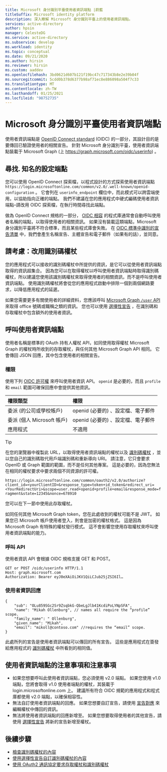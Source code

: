 ```yaml
---
title: Microsoft 身分識別平臺使用者資訊端點 |蔚藍
titleSuffix: Microsoft identity platform
description: 深入瞭解 Microsoft 身分識別平臺上的使用者資訊端點。
services: active-directory
author: hpsin
manager: CelesteDG
ms.service: active-directory
ms.subservice: develop
ms.workload: identity
ms.topic: conceptual
ms.date: 09/21/2020
ms.author: hirsin
ms.reviewer: hirsin
ms.custom: aaddev
ms.openlocfilehash: 3bd0621d607b121f19bc47c717343b8e2e39b04f
ms.sourcegitcommit: 5cdd0b378d6377b98af71ec8e886098a504f7c33
ms.translationtype: MT
ms.contentlocale: zh-TW
ms.lasthandoff: 01/25/2021
ms.locfileid: "98752735"
---
```

# <a name="microsoft-identity-platform-userinfo-endpoint"></a>Microsoft 身分識別平臺使用者資訊端點

使用者資訊端點是 [OpenID Connect standard](https://openid.net/specs/openid-connect-core-1_0.html#UserInfo) (OIDC) 的一部分，其設計目的是要傳回已驗證使用者的相關宣告。  針對 Microsoft 身分識別平臺，使用者資訊端點裝載于 Microsoft Graph (上 https://graph.microsoft.com/oidc/userinfo) 。 

## <a name="find-the-well-known-configuration-endpoint"></a>尋找. 知名的設定端點

您可以使用 OpenID Connect 探索檔，以程式設計的方式探索使用者資訊端點 `https://login.microsoftonline.com/common/v2.0/.well-known/openid-configuration` 。 它會列在 `userinfo_endpoint` 欄位中，而此模式可以跨雲端使用，以協助指向正確的端點。  我們不建議在您的應用程式中硬式編碼使用者資訊端點–請改用 OIDC 探索檔，在執行時間尋找此端點。

做為 OpenID Connect 規格的一部分， [OIDC 相容](https://openid.net/developers/certified/)  的程式庫通常會自動呼叫使用者名稱的端點，以取得使用者的相關資訊。  如果沒有裝載這類端點，Microsoft 身分識別平臺將不符合標準，而且某些程式庫會失敗。  在 [OIDC 標準中識別的宣告清單](https://openid.net/specs/openid-connect-core-1_0.html#StandardClaims) 中，我們會產生名稱宣告、主體宣告和電子郵件（如果有的話），並同意。  

## <a name="consider-use-an-id-token-instead"></a>請考慮：改用識別碼權杖

您的應用程式可以接收的識別碼權杖中所提供的資訊，是它可以從使用者資訊端點取得的資訊超集合。  因為您可以在取得權杖以呼叫使用者資訊端點時取得識別碼權杖，所以建議您使用該識別碼權杖來取得使用者的相關資訊，而不是呼叫使用者資訊端點。  使用識別碼權杖將會從您的應用程式啟動中排除一個到兩個網路要求，以降低應用程式的延遲。

如果您需要更多有關使用者的詳細資料，您應該呼叫 [Microsoft Graph `/user` API](/graph/api/user-get) 來取得 office 號碼或職稱之類的資訊。   您也可以使用 [選擇性宣告](active-directory-optional-claims.md) ，在識別碼和存取權杖中包含額外的使用者資訊。

## <a name="calling-the-userinfo-endpoint"></a>呼叫使用者資訊端點

使用者名稱是標準的 OAuth 持有人權杖 API，如同使用取得權杖 Microsoft Graph 的權杖時所收到的存取權杖，與任何其他 Microsoft Graph API 相同。 它會傳回 JSON 回應，其中包含使用者的相關宣告。

### <a name="permissions"></a>權限

使用下列 [OIDC 許可權](v2-permissions-and-consent.md#openid-connect-scopes) 來呼叫使用者資訊 API。 `openid` 是必要的，而且 `profile` 和 `email` 範圍可確保回應中會提供其他資訊。

|權限類型      | 權限    |
|:--------------------|:---------------------------------------------------------|
|委派 (的公司或學校帳戶)  | openid (必要的) 、設定檔、電子郵件 |
|委派 (個人 Microsoft 帳戶)  | openid (必要的) 、設定檔、電子郵件 |
|應用程式 | 不適用 |

> [!TIP]
> 在您的瀏覽器中複製此 URL，以取得使用者資訊端點的權杖以及 [識別碼權杖](id-tokens.md) ，並以您自己的識別碼取代用戶端識別碼和重新導向 URI。 請注意，它只會要求 OpenID 或 Graph 範圍的範圍，而不是任何其他專案。  這是必要的，因為您無法在相同的權杖要求中要求兩個不同資源的許可權。
>
> `https://login.microsoftonline.com/common/oauth2/v2.0/authorize?client_id=<yourClientID>&response_type=token+id_token&redirect_uri=<YourRedirectUri>&scope=user.read+openid+profile+email&response_mode=fragment&state=12345&nonce=678910`
>
> 您可以在下一節中使用此存取權杖。

如同任何其他 Microsoft Graph token，您在此處收到的權杖可能不是 JWT。 如果您已 Microsoft 帳戶使用者登入，則會是加密的權杖格式。 這是因為 Microsoft Graph 有特殊的權杖發行模式。 這不會影響您使用存取權杖來呼叫使用者資訊端點的能力。

### <a name="calling-the-api"></a>呼叫 API

使用者資訊 API 會根據 OIDC 規格支援 GET 和 POST。

```http
GET or POST /oidc/userinfo HTTP/1.1
Host: graph.microsoft.com
Authorization: Bearer eyJ0eXAiOiJKV1QiLCJub25jZSI6Il…
```

### <a name="userinfo-response"></a>使用者資訊回應

```jsonc
{
    "sub": "OLu859SGc2Sr9ZsqbkG-QbeLgJlb41KcdiPoLYNpSFA",
    "name": "Mikah Ollenburg", // names all require the “profile” scope.
    "family_name": " Ollenburg",
    "given_name": "Mikah",
    "email": "mikoll@contoso.com" //requires the “email” scope.
}
```

此處所列的宣告是使用者資訊端點可以傳回的所有宣告。  這些是應用程式在簽發給應用程式的 [識別碼權杖](id-tokens.md) 中所看到的相同值。  

## <a name="notes-and-caveats-on-the-userinfo-endpoint"></a>使用者資訊端點的注意事項和注意事項

* 如果您想要呼叫此使用者資訊端點，您必須使用 v2.0 端點。  如果您使用 v1.0 端點，您將會取得 v1.0 使用者端點的權杖，其裝載于 login.microsoftonline.com 上。  建議所有符合 OIDC 規範的應用程式和程式庫都使用 v2.0 端點，以確保相容性。
* 無法自訂使用者資訊端點的回應。  如果您想要自訂宣告，請使用 [宣告對應]( active-directory-claims-mapping.md) 來編輯權杖中傳回的資訊。
* 無法將使用者資訊端點的回應新增至。  如果您想要取得使用者的其他宣告，請使用 [選擇性宣告]( active-directory-optional-claims.md) 將新的宣告新增至權杖。

## <a name="next-steps"></a>後續步驟

* [檢查識別碼權杖的內容](id-tokens.md)
* [使用選擇性宣告自訂識別碼權杖的內容](active-directory-optional-claims.md)
* [使用 OAuth2 通訊協定要求存取權杖和識別碼權杖](v2-protocols-oidc.md)
